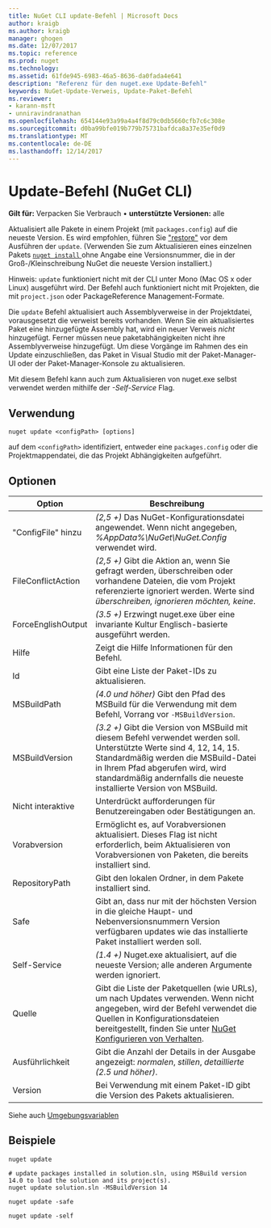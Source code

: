 ```yaml
---
title: NuGet CLI update-Befehl | Microsoft Docs
author: kraigb
ms.author: kraigb
manager: ghogen
ms.date: 12/07/2017
ms.topic: reference
ms.prod: nuget
ms.technology: 
ms.assetid: 61fde945-6983-46a5-8636-da0fada4e641
description: "Referenz für den nuget.exe Update-Befehl"
keywords: NuGet-Update-Verweis, Update-Paket-Befehl
ms.reviewer:
- karann-msft
- unniravindranathan
ms.openlocfilehash: 654144e93a99a4a4f8d79c0db5660cfb7c6c308e
ms.sourcegitcommit: d0ba99bfe019b779b75731bafdca8a37e35ef0d9
ms.translationtype: MT
ms.contentlocale: de-DE
ms.lasthandoff: 12/14/2017
---
```

# <a name="update-command-nuget-cli"></a>Update-Befehl (NuGet CLI)

**Gilt für:** Verpacken Sie Verbrauch &bullet; **unterstützte Versionen:** alle

Aktualisiert alle Pakete in einem Projekt (mit `packages.config`) auf die neueste Version. Es wird empfohlen, führen Sie ["restore"](#restore) vor dem Ausführen der `update`. (Verwenden Sie zum Aktualisieren eines einzelnen Pakets [ `nuget install` ](cli-ref-install.md) ohne Angabe eine Versionsnummer, die in der Groß-/Kleinschreibung NuGet die neueste Version installiert.)

Hinweis: `update` funktioniert nicht mit der CLI unter Mono (Mac OS x oder Linux) ausgeführt wird. Der Befehl auch funktioniert nicht mit Projekten, die mit `project.json` oder PackageReference Management-Formate.

Die `update` Befehl aktualisiert auch Assemblyverweise in der Projektdatei, vorausgesetzt die verweist bereits vorhanden. Wenn Sie ein aktualisiertes Paket eine hinzugefügte Assembly hat, wird ein neuer Verweis *nicht* hinzugefügt. Ferner müssen neue paketabhängigkeiten nicht ihre Assemblyverweise hinzugefügt. Um diese Vorgänge im Rahmen des ein Update einzuschließen, das Paket in Visual Studio mit der Paket-Manager-UI oder der Paket-Manager-Konsole zu aktualisieren.

Mit diesem Befehl kann auch zum Aktualisieren von nuget.exe selbst verwendet werden mithilfe der *-Self-Service* Flag.

## <a name="usage"></a>Verwendung

```
nuget update <configPath> [options]
```

auf dem `<configPath>` identifiziert, entweder eine `packages.config` oder die Projektmappendatei, die das Projekt Abhängigkeiten aufgeführt.

## <a name="options"></a>Optionen

| Option | Beschreibung |
| --- | --- |
| "ConfigFile" hinzu | *(2,5 +)*  Das NuGet-Konfigurationsdatei angewendet. Wenn nicht angegeben, *%AppData%\NuGet\NuGet.Config* verwendet wird. |
| FileConflictAction | *(2,5 +)*  Gibt die Aktion an, wenn Sie gefragt werden, überschreiben oder vorhandene Dateien, die vom Projekt referenzierte ignoriert werden. Werte sind *überschreiben, ignorieren möchten, keine*. |
| ForceEnglishOutput | *(3.5 +)*  Erzwingt nuget.exe über eine invariante Kultur Englisch-basierte ausgeführt werden. |
| Hilfe | Zeigt die Hilfe Informationen für den Befehl. |
| Id | Gibt eine Liste der Paket-IDs zu aktualisieren. |
| MSBuildPath | *(4.0 und höher)*  Gibt den Pfad des MSBuild für die Verwendung mit dem Befehl, Vorrang vor `-MSBuildVersion`. |
| MSBuildVersion | *(3.2 +)*  Gibt die Version von MSBuild mit diesem Befehl verwendet werden soll. Unterstützte Werte sind 4, 12, 14, 15. Standardmäßig werden die MSBuild-Datei in Ihrem Pfad abgerufen wird, wird standardmäßig andernfalls die neueste installierte Version von MSBuild. |
| Nicht interaktive | Unterdrückt aufforderungen für Benutzereingaben oder Bestätigungen an. |
| Vorabversion | Ermöglicht es, auf Vorabversionen aktualisiert. Dieses Flag ist nicht erforderlich, beim Aktualisieren von Vorabversionen von Paketen, die bereits installiert sind. |
| RepositoryPath | Gibt den lokalen Ordner, in dem Pakete installiert sind. |
| Safe | Gibt an, dass nur mit der höchsten Version in die gleiche Haupt- und Nebenversionsnummern Version verfügbaren updates wie das installierte Paket installiert werden soll. |
| Self-Service | *(1.4 +)*  Nuget.exe aktualisiert, auf die neueste Version; alle anderen Argumente werden ignoriert. |
| Quelle | Gibt die Liste der Paketquellen (wie URLs), um nach Updates verwenden. Wenn nicht angegeben, wird der Befehl verwendet die Quellen in Konfigurationsdateien bereitgestellt, finden Sie unter [NuGet Konfigurieren von Verhalten](../Consume-Packages/Configuring-NuGet-Behavior.md). |
| Ausführlichkeit | Gibt die Anzahl der Details in der Ausgabe angezeigt: *normalen*, *stillen*, *detaillierte (2.5 und höher)*. |
| Version | Bei Verwendung mit einem Paket-ID gibt die Version des Pakets aktualisieren. |

Siehe auch [Umgebungsvariablen](cli-ref-environment-variables.md)

## <a name="examples"></a>Beispiele

```
nuget update

# update packages installed in solution.sln, using MSBuild version 14.0 to load the solution and its project(s).
nuget update solution.sln -MSBuildVersion 14

nuget update -safe

nuget update -self
```
